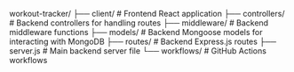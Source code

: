 workout-tracker/
├── client/             # Frontend React application
├── controllers/        # Backend controllers for handling routes
├── middleware/         # Backend middleware functions
├── models/             # Backend Mongoose models for interacting with MongoDB
├── routes/             # Backend Express.js routes
├── server.js           # Main backend server file
└── workflows/          # GitHub Actions workflows
